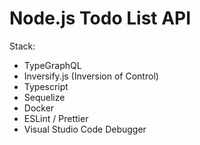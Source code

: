 # Node.js Todo List API

Stack:
- TypeGraphQL
- Inversify.js (Inversion of Control)
- Typescript
- Sequelize
- Docker
- ESLint / Prettier
- Visual Studio Code Debugger
